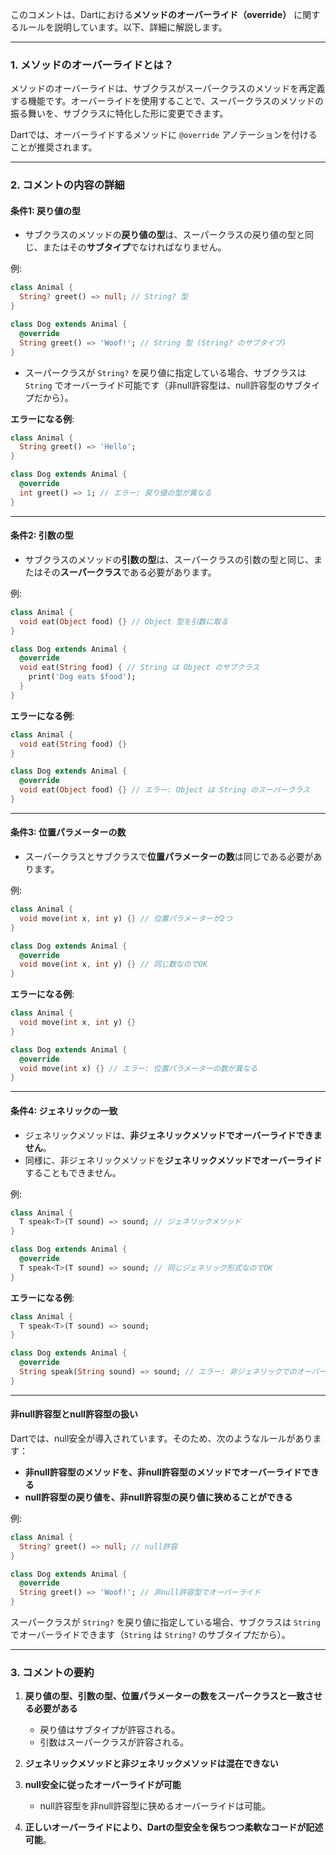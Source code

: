 このコメントは、Dartにおける**メソッドのオーバーライド（override）** に関するルールを説明しています。以下、詳細に解説します。

---

### **1. メソッドのオーバーライドとは？**
メソッドのオーバーライドは、サブクラスがスーパークラスのメソッドを再定義する機能です。オーバーライドを使用することで、スーパークラスのメソッドの振る舞いを、サブクラスに特化した形に変更できます。

Dartでは、オーバーライドするメソッドに `@override` アノテーションを付けることが推奨されます。

---

### **2. コメントの内容の詳細**

#### **条件1: 戻り値の型**
- サブクラスのメソッドの**戻り値の型**は、スーパークラスの戻り値の型と同じ、またはその**サブタイプ**でなければなりません。

例:
```dart
class Animal {
  String? greet() => null; // String? 型
}

class Dog extends Animal {
  @override
  String greet() => 'Woof!'; // String 型 (String? のサブタイプ)
}
```

- スーパークラスが `String?` を戻り値に指定している場合、サブクラスは `String` でオーバーライド可能です（非null許容型は、null許容型のサブタイプだから）。

**エラーになる例**:
```dart
class Animal {
  String greet() => 'Hello';
}

class Dog extends Animal {
  @override
  int greet() => 1; // エラー: 戻り値の型が異なる
}
```

---

#### **条件2: 引数の型**
- サブクラスのメソッドの**引数の型**は、スーパークラスの引数の型と同じ、またはその**スーパークラス**である必要があります。

例:
```dart
class Animal {
  void eat(Object food) {} // Object 型を引数に取る
}

class Dog extends Animal {
  @override
  void eat(String food) { // String は Object のサブクラス
    print('Dog eats $food');
  }
}
```

**エラーになる例**:
```dart
class Animal {
  void eat(String food) {}
}

class Dog extends Animal {
  @override
  void eat(Object food) {} // エラー: Object は String のスーパークラス
}
```

---

#### **条件3: 位置パラメーターの数**
- スーパークラスとサブクラスで**位置パラメーターの数**は同じである必要があります。

例:
```dart
class Animal {
  void move(int x, int y) {} // 位置パラメーターが2つ
}

class Dog extends Animal {
  @override
  void move(int x, int y) {} // 同じ数なのでOK
}
```

**エラーになる例**:
```dart
class Animal {
  void move(int x, int y) {}
}

class Dog extends Animal {
  @override
  void move(int x) {} // エラー: 位置パラメーターの数が異なる
}
```

---

#### **条件4: ジェネリックの一致**
- ジェネリックメソッドは、**非ジェネリックメソッドでオーバーライドできません**。
- 同様に、非ジェネリックメソッドを**ジェネリックメソッドでオーバーライド**することもできません。

例:
```dart
class Animal {
  T speak<T>(T sound) => sound; // ジェネリックメソッド
}

class Dog extends Animal {
  @override
  T speak<T>(T sound) => sound; // 同じジェネリック形式なのでOK
}
```

**エラーになる例**:
```dart
class Animal {
  T speak<T>(T sound) => sound;
}

class Dog extends Animal {
  @override
  String speak(String sound) => sound; // エラー: 非ジェネリックでのオーバーライド
}
```

---

#### **非null許容型とnull許容型の扱い**
Dartでは、null安全が導入されています。そのため、次のようなルールがあります：
- **非null許容型のメソッドを、非null許容型のメソッドでオーバーライドできる**
- **null許容型の戻り値を、非null許容型の戻り値に狭めることができる**

例:
```dart
class Animal {
  String? greet() => null; // null許容
}

class Dog extends Animal {
  @override
  String greet() => 'Woof!'; // 非null許容型でオーバーライド
}
```

スーパークラスが `String?` を戻り値に指定している場合、サブクラスは `String` でオーバーライドできます（`String` は `String?` のサブタイプだから）。

---

### **3. コメントの要約**
1. **戻り値の型、引数の型、位置パラメーターの数をスーパークラスと一致させる必要がある**  
   - 戻り値はサブタイプが許容される。
   - 引数はスーパークラスが許容される。

2. **ジェネリックメソッドと非ジェネリックメソッドは混在できない**

3. **null安全に従ったオーバーライドが可能**  
   - null許容型を非null許容型に狭めるオーバーライドは可能。

4. **正しいオーバーライドにより、Dartの型安全を保ちつつ柔軟なコードが記述可能**。
